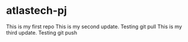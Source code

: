 # atlastech-pj
This is my first repo
This is my second update. Testing git pull
This is my third update. Testing git push
